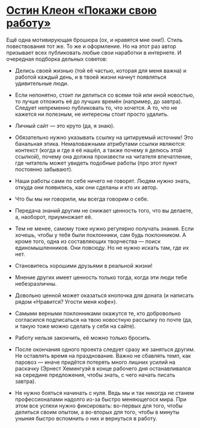 # [Остин Клеон «Покажи свою работу»](vk.com/@ip.biblioworm-ostin-kleon-pokazhi-svou-rabotu)

Ещё одна мотивирующая брошюра (ох, и нравятся мне они!).
Стиль повествования тот же.
То же и оформление.
Но на этот раз автор призывает всех публиковать любые свои наработки в интернете.
И очередная подборка дельных советов:

- Делись своей жизнью (той её частью, которая для меня важна) и работой каждый день, и в твоей жизни начнут появляться удивительные люди.

- Если непонятно, стоит ли делиться со всеми той или иной новостью, то лучше отложить её до лучших времён (например, до завтра).
Следует непременно публиковать то, что хочется.
А то, что не кажется ни полезным, не интересны стоит просто удалить.

- Личный сайт — это круто (да, я знаю).

- Обязательно нужно указывать ссылку на цитируемый источник!
Это банальная этика.
Немаловажными атрибутами ссылки являются: контекст (когда и где я её нашёл, а также почему я делюсь этой ссылкой), почему она должна произвести на читателя впечатление, где читатель может увидеть подобные работы (про этот пункт постоянно забывают).

- Наши работы сами по себе ничего не говорят.
Людям нужно знать, откуда они появились, как они сделаны и кто их автор.

- Что бы мы ни говорили, мы всегда говорим о себе.

- Передача знаний другим не снижает ценность того, что вы делаете, а, наоборот, приумножает её.

- Тем не менее, самому тоже нужно регулярно получать знания.
Если хочешь, чтобы у тебя были поклонники, сам будь поклонником.
А кроме того, одна из составляющих творчества — поиск единомышленников.
Они повсюду.
Но не нужно искать там, где их нет.

- Становитесь хорошими друзьями в реальной жизни!

- Мнение других имеет ценность только тогда, когда эти люди тебе небезразличны.

- Довольно ценной может оказаться кнопочка для доната (и написать рядом «Нравится? Угости меня кофе»).

- Самыми верными поклонниками окажутся те, кто добровольно согласился подписаться на твою новостную рассылку по почте (да, и такую тоже можно сделать у себя на сайте).

- Работу нельзя закончить, её можно только бросить.

- После окончания одного проекта следует сразу же заняться другим.
Не оставлять время на празднование.
Важно не сбавлять темп, как паровоз — иначе придётся потерять много лишних усилий на раскачку (Эрнест Хемингуэй в конце рабочего дня останавливался на середине предложения, чтобы знать, с чего начать писать завтра).

- Не нужно бояться начинать с нуля.
Ведь мы и так никогда не станем профессионалами надолго из-за быстро меняющегося мира.
При этом все успехи нужно фиксировать: во-первых для того, чтобы делиться своим опытом, а во-вторых для того, чтобы в минуты уныния быстро вспомнить о них и вернуться в работу.